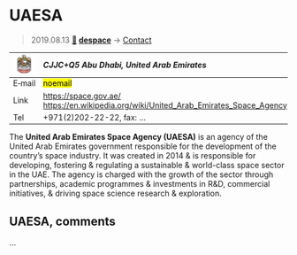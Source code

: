 # UAESA
> 2019.08.13 **[🚀](../index/index.md) [despace](index.md)** → [Contact](contact.md)

|[![](f/contact/u/uaesa_logo1_thumb.jpg)](f/contact/u/uaesa_logo1.png)|*CJJC+Q5 Abu Dhabi, United Arab Emirates*|
|:--|:--|
|E‑mail| <mark>noemail</mark> |
|Link| <https://space.gov.ae/><br> <https://en.wikipedia.org/wiki/United_Arab_Emirates_Space_Agency> |
|Tel| +971(2)202-22-22, fax: … |

The **United Arab Emirates Space Agency (UAESA)** is an agency of the United Arab Emirates government responsible for the development of the country’s space industry. It was created in 2014 & is responsible for developing, fostering & regulating a sustainable & world-class space sector in the UAE. The agency is charged with the growth of the sector through partnerships, academic programmes & investments in R&D, commercial initiatives, & driving space science research & exploration.


<p style="page-break-after:always"> </p>

## UAESA, comments

…


